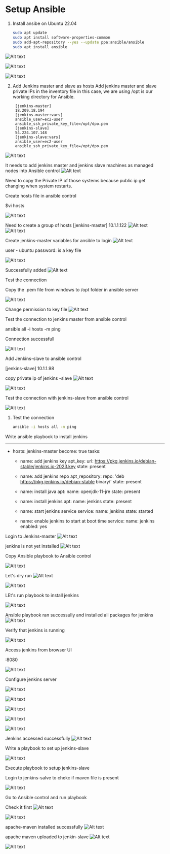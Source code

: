 # Setup Ansible
1. Install ansibe on Ubuntu 22.04 
   ```sh 
   sudo apt update
   sudo apt install software-properties-common
   sudo add-apt-repository --yes --update ppa:ansible/ansible
   sudo apt install ansible
   ```
![Alt text](image-2.png)
   
![Alt text](image-3.png)

![Alt text](image-6.png)


2. Add Jenkins master and slave as hosts 
Add jenkins master and slave private IPs in the inventory file 
in this case, we are using /opt is our working directory for Ansible. 
   ```
    [jenkins-master]
    18.209.18.194
    [jenkins-master:vars]
    ansible_user=ec2-user
    ansible_ssh_private_key_file=/opt/dpo.pem
    [jenkins-slave]
    54.224.107.148
    [jenkins-slave:vars]
    ansible_user=ec2-user
    ansible_ssh_private_key_file=/opt/dpo.pem
   ```
![Alt text](image-4.png)

It needs to add jenkins master and jenkins slave machines as managed nodes into Ansible control
![Alt text](image-5.png)

Need to copy the Private IP of those systems because public ip get changing when system restarts.

Create hosts file in ansible control

$vi hosts

![Alt text](image-7.png)

Need to create a group of hosts
[jenkins-master]
10.1.1.122
![Alt text](image-8.png)
![Alt text](image-9.png)

Create jenkins-master variables for ansible to login
![Alt text](image-10.png)

user - ubuntu
password: is a key file 

![Alt text](image-11.png)

Successfully added
![Alt text](image-12.png)

Test the connection

Copy the .pem file from windows to /opt folder in ansible server

![Alt text](image-13.png)

Change permission to key file
![Alt text](image-14.png)

Test the connection to jenkins master from ansible control

ansible all -i hosts -m ping

Connection successfull

![Alt text](image-15.png)

Add Jenkins-slave to ansible control

[jenkins-slave]
10.1.1.98

copy private ip of jenkins -slave
![Alt text](image-16.png)

![Alt text](image-18.png)

Test the connection with jenkins-slave from ansible control

![Alt text](image-19.png)


1. Test the connection  
   ```sh
   ansible -i hosts all -m ping 
   ```

Write ansible playbook to install jenkins

---
- hosts: jenkins-master
  become: true
  tasks:
  - name: add jenkins key
    apt_key:
      url: https://pkg.jenkins.io/debian-stable/jenkins.io-2023.key
      state: present

  - name: add jenkins repo 
    apt_repository: 
      repo: 'deb https://pkg.jenkins.io/debian-stable binary/'
      state: present 

  - name: install java 
    apt: 
      name: openjdk-11-jre
      state: present

  - name: install jenkins 
    apt: 
      name: jenkins 
      state: present       

  - name: start jenkins service 
    service: 
      name: jenkins 
      state: started 

  - name: enable jenkins to start at boot time 
    service: 
      name: jenkins 
      enabled: yes 

Login to Jenkins-master
![Alt text](image-8.png)

jenkins is not yet installed
![Alt text](image-16.png)

Copy Ansible playbook to Ansible control

![Alt text](image-20.png)

Let's dry run 
![Alt text](image-21.png)

![Alt text](image-22.png)

LEt's run playbook to install jenkins

![Alt text](image-23.png)

Ansible playbook ran successully and installed all packages for jenkins
![Alt text](image-24.png)

Verify that jenkins is running

![Alt text](image-25.png)

Access jenkins from browser UI

<public ip>:8080

![Alt text](image-26.png)


Configure jenkins server

![Alt text](image-27.png)

![Alt text](image-28.png)

![Alt text](image-29.png)

![Alt text](image-30.png)

![Alt text](image-31.png)

Jenkins accessed successfully
![Alt text](image-32.png)


Write a playbook to set up jenkins-slave

![Alt text](image-33.png)

Execute playbook to setup jenkins-slave

Login to jenkins-salve to chekc if maven file is present

![Alt text](image-34.png)

Go to Ansible control and run playbook

Check it first
![Alt text](image-35.png)

![Alt text](image-36.png)

apache-maven installed successfully
![Alt text](image-37.png)

apache maven uploaded to jenkin-slave
![Alt text](image.png)

![Alt text](image-1.png)



























































